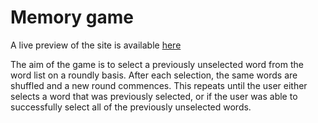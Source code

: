 # Memory game

A live preview of the site is available [here](https://lknapp1888.github.io/memory-game/)

The aim of the game is to select a previously unselected word from the word list on a roundly basis. After each selection, the same words are shuffled and a new round commences. This repeats until the user either selects a word that was previously selected, or if the user was able to successfully select all of the previously unselected words.